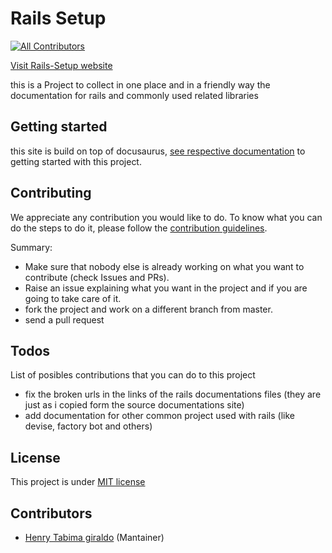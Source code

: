 # Rails Setup
[![All Contributors](https://img.shields.io/badge/all_contributors-0-orange.svg?style=flat-square)](#contributors)

[Visit Rails-Setup website](https://HenryTabima.github.io/rails-setup)

this is a Project to collect in one place and in a friendly way the documentation for rails and commonly used related libraries

## Getting started

this site is build on top of docusaurus, [see respective documentation](https://docusaurus.io/docs/en/next/installation) to getting started with this project.

## Contributing

We appreciate any contribution you would like to do. To know what you can do the steps to do it, please follow the [contribution guidelines](CONTRIBUTING.md).

Summary:
* Make sure that nobody else is already working on what you want to contribute (check Issues and PRs).
* Raise an issue explaining what you want in the project and if you are going to take care of it.
* fork the project and work on a different branch from master.
* send a pull request

## Todos

List of posibles contributions that you can do to this project

* fix the broken urls in the links of the rails documentations files (they are just as i copied form the source documentations site)
* add documentation for other common project used with rails (like devise, factory bot and others)

## License

This project is under [MIT license](LICENSE.md)

## Contributors

<!-- ALL-CONTRIBUTORS-LIST:START - Do not remove or modify this section -->
<!-- prettier-ignore -->
<!-- ALL-CONTRIBUTORS-LIST:END -->
* [Henry Tabima giraldo](https://github.com/HenryTabima) (Mantainer)
